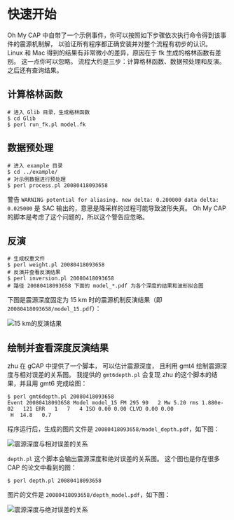 # 快速开始

Oh My CAP 中自带了一个示例事件，你可以按照如下步骤依次执行命令得到该事件的震源机制解，
以验证所有程序都正确安装并对整个流程有初步的认识。
Linux 和 Mac 得到的结果有非常微小的差异，原因在于 fk 生成的格林函数有差别。
这一点你可以忽略。
流程大约是三步：计算格林函数、数据预处理和反演。之后还有查询结果。

## 计算格林函数

```shell
# 进入 Glib 目录，生成格林函数
$ cd Glib
$ perl run_fk.pl model.fk
```

## 数据预处理

```shell
# 进入 example 目录
$ cd ../example/
# 对示例数据进行预处理
$ perl process.pl 20080418093658
```
警告 `WARNING potential for aliasing. new delta: 0.200000 data delta: 0.025000`
是 SAC 输出的，意思是降采样的过程可能导致波形失真。
Oh My CAP 的脚本是考虑了这个问题的，所以这个警告应忽略。

## 反演

```shell
# 生成权重文件
$ perl weight.pl 20080418093658
# 反演并查看反演结果
$ perl inversion.pl 20080418093658
# 路径 20080418093658 下面的 model_*.pdf 为各个深度的结果和波形拟合图
```

下图是震源深度固定为 15 km 时的震源机制反演结果（即 `20080418093658/model_15.pdf`）：

![15 km的反演结果](/img/model_15.png)

## 绘制并查看深度反演结果

zhu 在 gCAP 中提供了一个脚本，
可以估计震源深度，
且利用 gmt4 绘制震源深度与相对误差的关系图。
我提供的 `gmt6depth.pl` 会复现 zhu 的这个脚本的结果，并且用 gmt6 完成绘图：

```shell
$ perl gmt6depth.pl 20080418093658
Event 20080418093658 Model model_15 FM 295 90   2 Mw 5.20 rms 1.880e-02   121 ERR   1   7   4 ISO 0.00 0.00 CLVD 0.00 0.00
 H  14.8   0.7
```

程序运行后，生成的图片文件是 `20080418093658/model_depth.pdf`，如下图：

![震源深度与相对误差的关系](/img/model_depth.png)

`depth.pl` 这个脚本会输出震源深度和绝对误差的关系图。
这个图也是你在很多 CAP 的论文中看到的图：

```shell
$ perl depth.pl 20080418093658
```

图片的文件是 `20080418093658/depth_model.pdf`，如下图：

![震源深度与绝对误差的关系](/img/depth_model.png)
